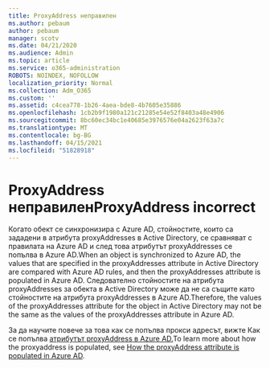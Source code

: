 ```yaml
---
title: ProxyAddress неправилен
ms.author: pebaum
author: pebaum
manager: scotv
ms.date: 04/21/2020
ms.audience: Admin
ms.topic: article
ms.service: o365-administration
ROBOTS: NOINDEX, NOFOLLOW
localization_priority: Normal
ms.collection: Adm_O365
ms.custom: ''
ms.assetid: c4cea778-1b26-4aea-bde8-4b7605e35886
ms.openlocfilehash: 1cb2b9f1980a121c21285e54e52f8403a48e4906
ms.sourcegitcommit: 8bc60ec34bc1e40685e3976576e04a2623f63a7c
ms.translationtype: MT
ms.contentlocale: bg-BG
ms.lasthandoff: 04/15/2021
ms.locfileid: "51828918"
---
```

# <a name="proxyaddress-incorrect"></a><span data-ttu-id="d7773-102">ProxyAddress неправилен</span><span class="sxs-lookup"><span data-stu-id="d7773-102">ProxyAddress incorrect</span></span>

<span data-ttu-id="d7773-103">Когато обект се синхронизира с Azure AD, стойностите, които са зададени в атрибута proxyAddresses в Active Directory, се сравняват с правилата на Azure AD и след това атрибутът proxyAddresses се попълва в Azure AD.</span><span class="sxs-lookup"><span data-stu-id="d7773-103">When an object is synchronized to Azure AD, the values that are specified in the proxyAddresses attribute in Active Directory are compared with Azure AD rules, and then the proxyAddresses attribute is populated in Azure AD.</span></span> <span data-ttu-id="d7773-104">Следователно стойностите на атрибута proxyAddresses за обекта в Active Directory може да не са същите като стойностите на атрибута proxyAddresses в Azure AD.</span><span class="sxs-lookup"><span data-stu-id="d7773-104">Therefore, the values of the proxyAddresses attribute for the object in Active Directory may not be the same as the values of the proxyAddresses attribute in Azure AD.</span></span>
  
<span data-ttu-id="d7773-105">За да научите повече за това как се попълва прокси адресът, вижте Как се попълва [атрибутът proxyAddress в Azure AD.](https://support.microsoft.com/help/3190357/how-the-proxyaddresses-attribute-is-populated-in-azure-ad)</span><span class="sxs-lookup"><span data-stu-id="d7773-105">To learn more about how the proxyaddress is populated, see [How the proxyAddress attribute is populated in Azure AD](https://support.microsoft.com/help/3190357/how-the-proxyaddresses-attribute-is-populated-in-azure-ad).</span></span>
  


